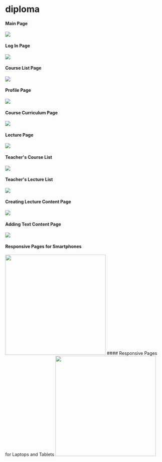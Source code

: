 # diploma

#### Main Page
![](http://i.piccy.info/i9/29230c469ee79c046bb87c9128a170af/1493465525/133598/1140970/1.jpg)
#### Log In Page
![](http://i.piccy.info/i9/c1160ce92c633995421344cc2a081180/1493465559/60330/1140970/2.jpg)
#### Course List Page
![](http://i.piccy.info/i9/015450b78555daba1fa7c2243aa14edb/1493465580/121192/1140970/3.jpg)
#### Profile Page
![](http://i.piccy.info/i9/3d03690a901a2d9b2093597d0fb1a372/1493465604/77053/1140970/4.jpg)
#### Course Curriculum Page
![](http://i.piccy.info/i9/079f0a042bdc2bd305d07e61864c63ed/1493465623/48485/1140970/5.jpg)
#### Lecture Page
![](http://i.piccy.info/i9/660f8f32c0aa4ab8c3af032a36208076/1493465642/114960/1140970/6.jpg)
#### Teacher's Course List
![](http://i.piccy.info/i9/41f13739f87980de800dafa10134af9f/1493465663/86130/1140970/7.jpg)
#### Teacher's Lecture List
![](http://i.piccy.info/i9/594428554b80076c39254fbb222f12c8/1493465680/59844/1140970/8.jpg)
#### Creating Lecture Content Page
![](http://i.piccy.info/i9/dd9619754a2dc4e7948f373f952f572a/1493465702/86180/1140970/9.jpg)
#### Adding Text Content Page
![](http://i.piccy.info/i9/afec6a074015d293b4444cf79ba331ae/1493465722/50085/1140970/10.jpg)
#### Responsive Pages for Smartphones
<img src="http://i.piccy.info/i9/18db005a7bde9c3eb4f7fa4c658b62f8/1493465741/239610/1140970/11.jpg" width="320px" />
#### Responsive Pages for Laptops and Tablets
<img src="http://i.piccy.info/i9/1c3cd59296239b57c7a5c3dbc6638816/1493465761/190875/1140970/12.jpg" width="320px" />
